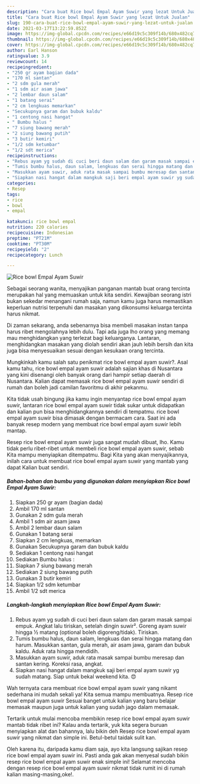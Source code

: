 ```yaml
---
description: "Cara buat Rice bowl Empal Ayam Suwir yang lezat Untuk Jualan"
title: "Cara buat Rice bowl Empal Ayam Suwir yang lezat Untuk Jualan"
slug: 190-cara-buat-rice-bowl-empal-ayam-suwir-yang-lezat-untuk-jualan
date: 2021-03-17T13:22:59.852Z
image: https://img-global.cpcdn.com/recipes/e66d19c5c309f14b/680x482cq70/rice-bowl-empal-ayam-suwir-foto-resep-utama.jpg
thumbnail: https://img-global.cpcdn.com/recipes/e66d19c5c309f14b/680x482cq70/rice-bowl-empal-ayam-suwir-foto-resep-utama.jpg
cover: https://img-global.cpcdn.com/recipes/e66d19c5c309f14b/680x482cq70/rice-bowl-empal-ayam-suwir-foto-resep-utama.jpg
author: Earl Hanson
ratingvalue: 3.9
reviewcount: 14
recipeingredient:
- "250 gr ayam bagian dada"
- "170 ml santan"
- "2 sdm gula merah"
- "1 sdm air asam jawa"
- "2 lembar daun salam"
- "1 batang serai"
- "2 cm lengkuas memarkan"
- "Secukupnya garam dan bubuk kaldu"
- "1 centong nasi hangat"
- " Bumbu halus "
- "7 siung bawang merah"
- "2 siung bawang putih"
- "3 butir kemiri"
- "1/2 sdm ketumbar"
- "1/2 sdt merica"
recipeinstructions:
- "Rebus ayam yg sudah di cuci beri daun salam dan garam masak sampai empuk. Angkat lalu tiriskan, setelah dingin suwir². Goreng ayam suwir hingga ½ matang (optional boleh digoreng/tidak). Tiriskan."
- "Tumis bumbu halus, daun salam, lengkuas dan serai hingga matang dan harum. Masukkan santan, gula merah, air asam jawa, garam dan bubuk kaldu. Aduk rata hingga mendidih."
- "Masukkan ayam suwir, aduk rata masak sampai bumbu meresap dan santan kering. Koreksi rasa, angkat."
- "Siapkan nasi hangat dalam mangkuk saji beri empal ayam suwir yg sudah matang. Siap untuk bekal weekend kita. 😍"
categories:
- Resep
tags:
- rice
- bowl
- empal

katakunci: rice bowl empal 
nutrition: 220 calories
recipecuisine: Indonesian
preptime: "PT21M"
cooktime: "PT30M"
recipeyield: "2"
recipecategory: Lunch

---
```



![Rice bowl Empal Ayam Suwir](https://img-global.cpcdn.com/recipes/e66d19c5c309f14b/680x482cq70/rice-bowl-empal-ayam-suwir-foto-resep-utama.jpg)

Sebagai seorang wanita, menyajikan panganan mantab buat orang tercinta merupakan hal yang memuaskan untuk kita sendiri. Kewajiban seorang istri bukan sekedar menangani rumah saja, namun kamu juga harus memastikan keperluan nutrisi terpenuhi dan masakan yang dikonsumsi keluarga tercinta harus nikmat.

Di zaman  sekarang, anda sebenarnya bisa membeli masakan instan tanpa harus ribet mengolahnya lebih dulu. Tapi ada juga lho orang yang memang mau menghidangkan yang terlezat bagi keluarganya. Lantaran, menghidangkan masakan yang diolah sendiri akan jauh lebih bersih dan kita juga bisa menyesuaikan sesuai dengan kesukaan orang tercinta. 



Mungkinkah kamu salah satu penikmat rice bowl empal ayam suwir?. Asal kamu tahu, rice bowl empal ayam suwir adalah sajian khas di Nusantara yang kini disenangi oleh banyak orang dari hampir setiap daerah di Nusantara. Kalian dapat memasak rice bowl empal ayam suwir sendiri di rumah dan boleh jadi camilan favoritmu di akhir pekanmu.

Kita tidak usah bingung jika kamu ingin menyantap rice bowl empal ayam suwir, lantaran rice bowl empal ayam suwir tidak sukar untuk didapatkan dan kalian pun bisa menghidangkannya sendiri di tempatmu. rice bowl empal ayam suwir bisa dimasak dengan bermacam cara. Saat ini ada banyak resep modern yang membuat rice bowl empal ayam suwir lebih mantap.

Resep rice bowl empal ayam suwir juga sangat mudah dibuat, lho. Kamu tidak perlu ribet-ribet untuk membeli rice bowl empal ayam suwir, sebab Kita mampu menyiapkan ditempatmu. Bagi Kita yang akan menyajikannya, inilah cara untuk membuat rice bowl empal ayam suwir yang mantab yang dapat Kalian buat sendiri.

<!--inarticleads1-->

##### Bahan-bahan dan bumbu yang digunakan dalam menyiapkan Rice bowl Empal Ayam Suwir:

1. Siapkan 250 gr ayam (bagian dada)
1. Ambil 170 ml santan
1. Gunakan 2 sdm gula merah
1. Ambil 1 sdm air asam jawa
1. Ambil 2 lembar daun salam
1. Gunakan 1 batang serai
1. Siapkan 2 cm lengkuas, memarkan
1. Gunakan Secukupnya garam dan bubuk kaldu
1. Sediakan 1 centong nasi hangat
1. Sediakan  Bumbu halus :
1. Siapkan 7 siung bawang merah
1. Sediakan 2 siung bawang putih
1. Gunakan 3 butir kemiri
1. Siapkan 1/2 sdm ketumbar
1. Ambil 1/2 sdt merica




<!--inarticleads2-->

##### Langkah-langkah menyiapkan Rice bowl Empal Ayam Suwir:

1. Rebus ayam yg sudah di cuci beri daun salam dan garam masak sampai empuk. Angkat lalu tiriskan, setelah dingin suwir². Goreng ayam suwir hingga ½ matang (optional boleh digoreng/tidak). Tiriskan.
1. Tumis bumbu halus, daun salam, lengkuas dan serai hingga matang dan harum. Masukkan santan, gula merah, air asam jawa, garam dan bubuk kaldu. Aduk rata hingga mendidih.
1. Masukkan ayam suwir, aduk rata masak sampai bumbu meresap dan santan kering. Koreksi rasa, angkat.
1. Siapkan nasi hangat dalam mangkuk saji beri empal ayam suwir yg sudah matang. Siap untuk bekal weekend kita. 😍




Wah ternyata cara membuat rice bowl empal ayam suwir yang nikamt sederhana ini mudah sekali ya! Kita semua mampu membuatnya. Resep rice bowl empal ayam suwir Sesuai banget untuk kalian yang baru belajar memasak maupun juga untuk kalian yang sudah jago dalam memasak.

Tertarik untuk mulai mencoba membikin resep rice bowl empal ayam suwir mantab tidak ribet ini? Kalau anda tertarik, yuk kita segera buruan menyiapkan alat dan bahannya, lalu bikin deh Resep rice bowl empal ayam suwir yang nikmat dan simple ini. Betul-betul taidak sulit kan. 

Oleh karena itu, daripada kamu diam saja, ayo kita langsung sajikan resep rice bowl empal ayam suwir ini. Pasti anda gak akan menyesal sudah bikin resep rice bowl empal ayam suwir enak simple ini! Selamat mencoba dengan resep rice bowl empal ayam suwir nikmat tidak rumit ini di rumah kalian masing-masing,oke!.

